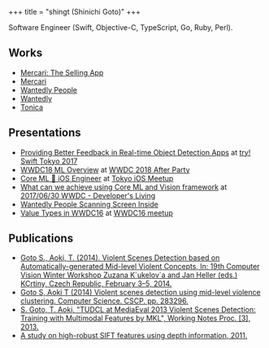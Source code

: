 +++
title = "shingt (Shinichi Goto)"
+++

Software Engineer (Swift, Objective-C, TypeScript, Go, Ruby, Perl).

## Works

* [Mercari: The Selling App](https://itunes.apple.com/us/app/mercari-the-selling-app/id896130944?mt=8)
* [Mercari](https://itunes.apple.com/jp/app/%E3%83%95%E3%83%AA%E3%83%9E%E3%82%A2%E3%83%97%E3%83%AA-%E3%83%A1%E3%83%AB%E3%82%AB%E3%83%AA-%E3%83%95%E3%83%AA%E3%83%9E%E3%81%A7%E3%81%8B%E3%82%93%E3%81%9F%E3%82%93%E3%82%B7%E3%83%A7%E3%83%83%E3%83%94%E3%83%B3%E3%82%B0/id667861049?mt=8)
* [Wantedly People](https://p.wantedly.com)
* [Wantedly](https://itunes.apple.com/jp/app/wantedly-visit-zhuan-zhini/id804727886?mt=8)
* [Tonica](https://itunes.apple.com/jp/app/tonica-%E3%83%8F%E3%83%BC%E3%83%A2%E3%83%8B%E3%83%BC%E3%81%AE%E3%83%88%E3%83%AC%E3%83%BC%E3%83%8B%E3%83%B3%E3%82%B0/id1003005644?mt=8)

## Presentations

* [Providing Better Feedback in Real-time Object Detection Apps](https://speakerdeck.com/_shingt/providing-better-feedback-in-real-time-object-detection-apps) at [try! Swift Tokyo 2017](https://tryswift.co/tokyo/en)
* [WWDC18 ML Overview](https://speakerdeck.com/_shingt/wwdc18-ml-overview) at [WWDC 2018 After Party](https://mercari.connpass.com/event/89044/)
* [Core ML 🏃 iOS Engineer](https://speakerdeck.com/_shingt/core-ml-ios-engineer) at [Tokyo iOS Meetup](https://www.meetup.com/TokyoiOSMeetup)
* [What can we achieve using Core ML and Vision framework](https://speakerdeck.com/_shingt/what-can-we-achieve-using-core-ml-and-vision-framework-1) at [2017/06/30 WWDC - Developer's Living](https://lifull.connpass.com/event/58021/)
* [Wantedly People Scanning Screen Inside](https://speakerdeck.com/_shingt/wantedly-people-scanning-screen)
* [Value Types in WWDC16](https://speakerdeck.com/_shingt/value-types-in-wwdc16) at [WWDC16 meetup](https://wantedly.connpass.com/event/33967/)

## Publications

* [Goto S., Aoki, T. (2014). Violent Scenes Detection based on Automatically-generated Mid-level Violent Concepts, In: 19th Computer Vision Winter Workshop Zuzana K´ukelov´a and Jan Heller (eds.) KÇrtiny, Czech Republic, February 3–5, 2014.](http://cmp.felk.cvut.cz/cvww2014/papers/13/13.pdf)
* [Goto S, Aoki T (2014) Violent scenes detection using mid-level violence clustering. Computer Science. CSCP. pp. 283296.](http://www.airccj.org/CSCP/vol4/csit41924.pdf)
* [S. Goto, T. Aoki, "TUDCL at MediaEval 2013 Violent Scenes Detection: Training with Multimodal Features by MKL", Working Notes Proc. [3], 2013.](http://ceur-ws.org/Vol-1043/mediaeval2013_submission_14.pdf)
* [A study on high-robust SIFT features using depth information, 2011.](http://ci.nii.ac.jp/naid/110008800210)

